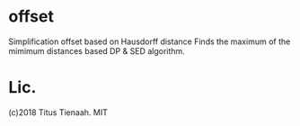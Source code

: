 # offset 

Simplification offset based on Hausdorff distance
Finds the maximum of the mimimum distances based
DP & SED algorithm.

# Lic.

(c)2018 Titus Tienaah. MIT